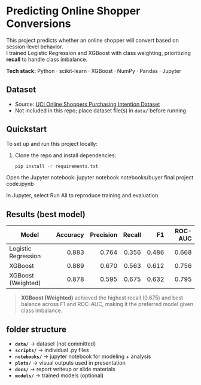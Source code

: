 # Predicting Online Shopper Conversions

This project predicts whether an online shopper will convert based on session-level behavior.  
I trained Logistic Regression and XGBoost with class weighting, prioritizing **recall** to handle class imbalance.

**Tech stack:** Python · scikit-learn · XGBoost · NumPy · Pandas · Jupyter

## Dataset
- Source: [UCI Online Shoppers Purchasing Intention Dataset](https://archive.ics.uci.edu/ml/datasets/Online+Shoppers+Purchasing+Intention+Dataset)  
- Not included in this repo; place dataset file(s) in `data/` before running

## Quickstart
To set up and run this project locally:

1. Clone the repo and install dependencies:
   ```bash
   pip install -r requirements.txt
Open the Jupyter notebook:
jupyter notebook notebooks/buyer final project code.ipynb

In Jupyter, select Run All to reproduce training and evaluation.

## Results (best model)

| Model                 | Accuracy | Precision | Recall | F1   | ROC-AUC |
|-----------------------|---------:|----------:|-------:|-----:|--------:|
| Logistic Regression   | 0.883    | 0.764     | 0.356  | 0.486 | 0.668  |
| XGBoost               | 0.889    | 0.670     | 0.563  | 0.612 | 0.756  |
| XGBoost (Weighted)    | 0.878    | 0.595     | 0.675  | 0.632 | 0.795  |

> **XGBoost (Weighted)** achieved the highest recall (0.675) and best balance across F1 and ROC-AUC, making it the preferred model given class imbalance.



## folder structure  
- **`data/`** → dataset (not committed)
- **`scripts/`** → individual .py files 
- **`notebooks/`** → jupyter notebook for modeling + analysis  
- **`plots/`** → visual outputs used in presentation  
- **`docs/`** → report writeup or slide materials  
- **`models/`** → trained models (optional)
